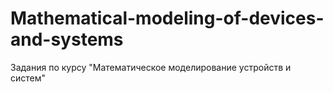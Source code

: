 # Mathematical-modeling-of-devices-and-systems
Задания по курсу "Математическое моделирование устройств и систем"

